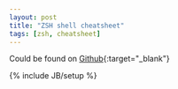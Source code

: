 ```yaml
---
layout: post
title: "ZSH shell cheatsheet"
tags: [zsh, cheatsheet]
---
```

Could be found on [Github](https://github.com/robbyrussell/oh-my-zsh/wiki/Cheatsheet){:target="_blank"}

{% include JB/setup %}